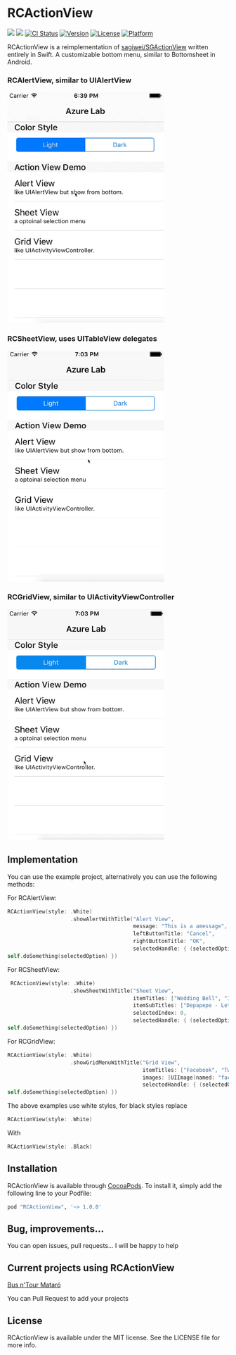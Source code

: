 # RCActionView
[![](http://img.shields.io/badge/iOS-8.0%2B-blue.svg)]()
[![](http://img.shields.io/badge/Swift-2.0-blue.svg)]()
[![CI Status](http://img.shields.io/travis/flipacholas/RCActionView.svg?style=flat)](https://travis-ci.org/flipacholas/RCActionView)
[![Version](https://img.shields.io/cocoapods/v/RCActionView.svg?style=flat)](http://cocoapods.org/pods/RCActionView)
[![License](https://img.shields.io/cocoapods/l/RCActionView.svg?style=flat)](http://cocoapods.org/pods/RCActionView)
[![Platform](https://img.shields.io/cocoapods/p/RCActionView.svg?style=flat)](http://cocoapods.org/pods/RCActionView)

RCActionView is a reimplementation of [sagiwei/SGActionView](https://github.com/sagiwei/SGActionView) written entirely in Swift. A customizable bottom menu, similar to Bottomsheet in Android. 


### RCAlertView, similar to UIAlertView

<img src="Images/AlertViewWhite.gif" alt="Drawing" height="525px" width="357px"/> 

### RCSheetView, uses UITableView delegates

<img src="Images/SheetViewWhite.gif" height="525px" height="525px" width="357px"/>

### RCGridView, similar to UIActivityViewController

<img src="Images/GridViewWhite.gif" alt="Drawing" height="525px" width="357px"/> 

## Implementation

You can use the example project, alternatively you can use the following methods:

For RCAlertView:

```swift
RCActionView(style: .White)
                    .showAlertWithTitle("Alert View",
                                        message: "This is a amessage",
                                        leftButtonTitle: "Cancel",
                                        rightButtonTitle: "OK",
                                        selectedHandle: { (selectedOption:Int) -> Void in
self.doSomething(selectedOption) })
```

For RCSheetView:

```swift
 RCActionView(style: .White)
                    .showSheetWithTitle("Sheet View",
                                        itemTitles: ["Wedding Bell", "I'm Yours", "When I Was Your Man"],
                                        itemSubTitles: ["Depapepe - Let's go!!!", "Jason Mraz", "Bruno Mars"],
                                        selectedIndex: 0,
                                        selectedHandle: { (selectedOption:Int) -> Void in
self.doSomething(selectedOption) })
```

For RCGridView:

```swift
RCActionView(style: .White)
                    .showGridMenuWithTitle("Grid View",
                                           itemTitles: ["Facebook", "Twitter", "Google+", "Linkedin", "Weibo", "WeChat", "Pocket", "Dropbox"],
                                           images: [UIImage(named: "facebook")!, UIImage(named: "twitter")!, UIImage(named: "googleplus")!, UIImage(named: "linkedin")!, UIImage(named: "weibo")!, UIImage(named: "wechat")!, UIImage(named: "pocket")!, UIImage(named: "dropbox")!],
                                           selectedHandle: { (selectedOption:Int) -> Void in
self.doSomething(selectedOption) })
```

The above examples use white styles, for black styles replace

```swift
RCActionView(style: .White)
```

With

```swift
RCActionView(style: .Black)
```

## Installation

RCActionView is available through [CocoaPods](http://cocoapods.org). To install
it, simply add the following line to your Podfile:

```ruby
pod "RCActionView", '~> 1.0.0'
```

## Bug, improvements...

You can open issues, pull requests... I will be happy to help

## Current projects using RCActionView

[Bus n'Tour Mataró](https://itunes.apple.com/us/app/bus-ntour-mataro/id990772306)

You can Pull Request to add your projects

## License

RCActionView is available under the MIT license. See the LICENSE file for more info.
